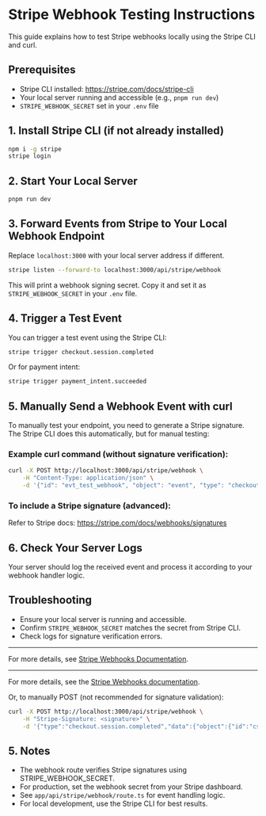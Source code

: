 

# Stripe Webhook Testing Instructions

This guide explains how to test Stripe webhooks locally using the Stripe CLI and curl.

## Prerequisites
- Stripe CLI installed: https://stripe.com/docs/stripe-cli
- Your local server running and accessible (e.g., `pnpm run dev`)
- `STRIPE_WEBHOOK_SECRET` set in your `.env` file

## 1. Install Stripe CLI (if not already installed)
```bash
npm i -g stripe
stripe login
```

## 2. Start Your Local Server
```bash
pnpm run dev
```

## 3. Forward Events from Stripe to Your Local Webhook Endpoint
Replace `localhost:3000` with your local server address if different.
```bash
stripe listen --forward-to localhost:3000/api/stripe/webhook
```
This will print a webhook signing secret. Copy it and set it as `STRIPE_WEBHOOK_SECRET` in your `.env` file.

## 4. Trigger a Test Event
You can trigger a test event using the Stripe CLI:
```bash
stripe trigger checkout.session.completed
```
Or for payment intent:
```bash
stripe trigger payment_intent.succeeded
```

## 5. Manually Send a Webhook Event with curl
To manually test your endpoint, you need to generate a Stripe signature. The Stripe CLI does this automatically, but for manual testing:

### Example curl command (without signature verification):
```bash
curl -X POST http://localhost:3000/api/stripe/webhook \
	-H "Content-Type: application/json" \
	-d '{"id": "evt_test_webhook", "object": "event", "type": "checkout.session.completed"}'
```

### To include a Stripe signature (advanced):
Refer to Stripe docs: https://stripe.com/docs/webhooks/signatures

## 6. Check Your Server Logs
Your server should log the received event and process it according to your webhook handler logic.

## Troubleshooting
- Ensure your local server is running and accessible.
- Confirm `STRIPE_WEBHOOK_SECRET` matches the secret from Stripe CLI.
- Check logs for signature verification errors.

---
For more details, see [Stripe Webhooks Documentation](https://stripe.com/docs/webhooks).

---

For more details, see the [Stripe Webhooks documentation](https://stripe.com/docs/webhooks).

Or, to manually POST (not recommended for signature validation):
```bash
curl -X POST http://localhost:3000/api/stripe/webhook \
	-H "Stripe-Signature: <signature>" \
	-d '{"type":"checkout.session.completed","data":{"object":{"id":"cs_test_123"}}}'
```

## 5. Notes
- The webhook route verifies Stripe signatures using STRIPE_WEBHOOK_SECRET.
- For production, set the webhook secret from your Stripe dashboard.
- See `app/api/stripe/webhook/route.ts` for event handling logic.
- For local development, use the Stripe CLI for best results.
